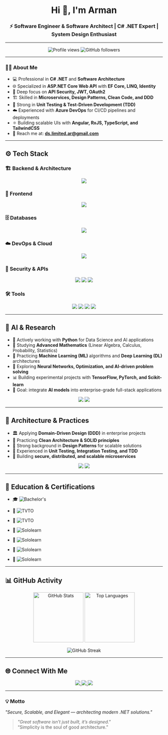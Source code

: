 <!-- Profile README -->

<h1 align="center">Hi 👋, I'm Arman</h1>
<h3 align="center">⚡ Software Engineer & Software Architect | C# .NET Expert | System Design Enthusiast</h3>

---

<p align="center">
  <img src="https://komarev.com/ghpvc/?username=ds-index&label=Profile%20Views&color=0e75b6&style=flat" alt="Profile views" />
  <img src="https://img.shields.io/github/followers/ds-index?label=Followers&style=social" alt="GitHub followers"/>
</p>

---

### 🧑‍💻 About Me
- 💻 Professional in **C# .NET** and **Software Architecture**  
- 🌐 Specialized in **ASP.NET Core Web API** with **EF Core, LINQ, Identity**  
- 🔐 Deep focus on **API Security, JWT, OAuth2**  
- 🏗️ Skilled in **Microservices, Design Patterns, Clean Code, and DDD**  
- 🧪 Strong in **Unit Testing & Test-Driven Development (TDD)**  
- ☁️ Experienced with **Azure DevOps** for CI/CD pipelines and deployments  
- ⚛️ Building scalable UIs with **Angular, RxJS, TypeScript, and TailwindCSS**  
- 📧 Reach me at: **ds.limited.ar@gmail.com**  

---

## ⚙️ Tech Stack

### 🏗️ Backend & Architecture  
<p align="center">
  <img src="https://skillicons.dev/icons?i=dotnet,cs" />
</p>

### 🎨 Frontend  
<p align="center">
  <img src="https://skillicons.dev/icons?i=angular,ts,rxjs,tailwind" />
</p>

### 🗄️ Databases  
<p align="center">
  <img src="https://skillicons.dev/icons?i=sqlserver,mongodb" />
</p>

### ☁️ DevOps & Cloud  
<p align="center">
  <img src="https://skillicons.dev/icons?i=azure,githubactions,docker" />
</p>

### 🔐 Security & APIs  
<p align="center">
  <img src="https://img.shields.io/badge/API%20Security-0A0A0A?style=for-the-badge&logo=swagger&logoColor=white"/>
  <img src="https://img.shields.io/badge/JWT-000000?style=for-the-badge&logo=jsonwebtokens&logoColor=white"/>
  <img src="https://img.shields.io/badge/OAuth2-4285F4?style=for-the-badge&logo=google&logoColor=white"/>
</p>

### 🛠️ Tools  
<p align="center">
  <img src="https://skillicons.dev/icons?i=git,github,visualstudio" />
  <img src="https://img.shields.io/badge/Postman-FF6C37?style=for-the-badge&logo=postman&logoColor=white"/>
  <img src="https://img.shields.io/badge/Swagger-85EA2D?style=for-the-badge&logo=swagger&logoColor=black"/>
  <img src="https://img.shields.io/badge/SSMS-SQL%20Server%20Management%20Studio-CC2927?style=for-the-badge&logo=microsoftsqlserver&logoColor=white"/>
</p>

---

## 🧠 AI & Research  

- 🐍 Actively working with **Python** for Data Science and AI applications  
- 📘 Studying **Advanced Mathematics** (Linear Algebra, Calculus, Probability, Statistics)  
- 🤖 Practicing **Machine Learning (ML)** algorithms and **Deep Learning (DL)** architectures  
- 🧩 Exploring **Neural Networks, Optimization, and AI-driven problem solving**  
- 📊 Building experimental projects with **TensorFlow, PyTorch, and Scikit-learn**  
- 🎯 Goal: integrate **AI models** into enterprise-grade full-stack applications  

<p align="center">
  <img src="https://skillicons.dev/icons?i=python,tensorflow,pytorch" />
  <img src="https://img.shields.io/badge/ML%20%26%20DL-Advanced%20Learning-blueviolet?style=for-the-badge&logo=ai" />
</p>

---

## 🧠 Architecture & Practices  

- 🏛️ Applying **Domain-Driven Design (DDD)** in enterprise projects  
- 📐 Practicing **Clean Architecture & SOLID principles**  
- 🧩 Strong background in **Design Patterns** for scalable solutions  
- 🧪 Experienced in **Unit Testing, Integration Testing, and TDD**  
- 🚀 Building **secure, distributed, and scalable microservices**  

<p align="center">
  <img src="https://img.shields.io/badge/DDD-Domain%20Driven%20Design-green?style=for-the-badge&logo=architecture"/>
  <img src="https://img.shields.io/badge/Clean%20Code-Elegant-blue?style=for-the-badge&logo=code"/>
</p>

---

## 🏅 Education & Certifications  

- 🎓 ![Bachelor's](https://img.shields.io/badge/Bachelor%20Degree-Computer%20Engineering-2E86C1?style=for-the-badge&logo=graduationcap&logoColor=white)  

- 📜 ![TVTO](https://img.shields.io/badge/TVTO-C%23%20.NET-884EA0?style=for-the-badge&logo=dotnet&logoColor=white)  
- 📜 ![TVTO](https://img.shields.io/badge/TVTO-JavaScript%20%2F%20HTML%20%2F%20CSS-28B463?style=for-the-badge&logo=w3c&logoColor=white)  

- 📜 ![Sololearn](https://img.shields.io/badge/SoloLearn-C%23%20.NET-512BD4?style=for-the-badge&logo=dotnet&logoColor=white)  
- 📜 ![Sololearn](https://img.shields.io/badge/SoloLearn-JavaScript-F39C12?style=for-the-badge&logo=javascript&logoColor=white)  
- 📜 ![Sololearn](https://img.shields.io/badge/SoloLearn-Angular-DD0031?style=for-the-badge&logo=angular&logoColor=white)  
- 📜 ![Sololearn](https://img.shields.io/badge/SoloLearn-Python-3776AB?style=for-the-badge&logo=python&logoColor=white)  

---

## 📊 GitHub Activity  

<p align="center">
  <img src="https://github-readme-stats.vercel.app/api?username=ds-index&show_icons=true&theme=radical" alt="GitHub Stats" height="160"/>
  <img src="https://github-readme-stats.vercel.app/api/top-langs/?username=ds-index&layout=compact&theme=radical" alt="Top Languages" height="160"/>
</p>

<p align="center">
  <img src="https://github-readme-streak-stats.herokuapp.com/?user=ds-index&theme=radical" alt="GitHub Streak"/>
</p>

---

## 🌐 Connect With Me
<p align="center">
  <a href="https://github.com/ds-index" target="_blank">
    <img src="https://img.shields.io/badge/GitHub-100000?style=for-the-badge&logo=github&logoColor=white"/>
  </a>
  <a href="https://www.linkedin.com/in/arman-ds-b3b967291" target="_blank">
    <img src="https://img.shields.io/badge/LinkedIn-0A66C2?style=for-the-badge&logo=linkedin&logoColor=white"/>
  </a>
  <a href="mailto:ds.limited.ar@gmail.com">
    <img src="https://img.shields.io/badge/Email-D14836?style=for-the-badge&logo=gmail&logoColor=white"/>
  </a>
</p>

---

### 💡 Motto
*"Secure, Scalable, and Elegant — architecting modern .NET solutions."*  
> *"Great software isn’t just built, it’s designed."*  
> “Simplicity is the soul of good architecture.”  
